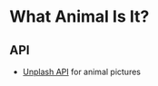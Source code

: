 # What Animal Is It?

## API

- [Unplash API](https://unsplash.com/documentation) for animal pictures
